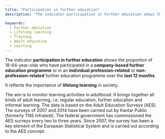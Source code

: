```yaml
---
title: "Participation in further education"
description: "The indicator participation in further education shows the proportion of 18-64-year-olds who have participated in a company-based further education programme or in an individual profession-related or non-profession-related further education programme over the last 12 months."

keywords:
  - Further education
  - Lifelong learning
  - Training
  - Adult education
  - Learning
---
```


<!-- Prologue start -->

The indicator **participation in further education** shows the proportion of 18-64-year-olds who have participated in a **company-based further education programme** or in an **individual profession-related** or **non-profession-related** further education programme over the **last 12 months**.

It reflects the importance of **lifelong learning** in society.

The aim is to monitor learning activities in adulthood. It brings together all kinds of adult learning, i.e. regular education, further education and informal learning. The data is based on the Adult Education Surveys (AES). The surveys of 2007 and 2014 have been carried out by Kantar Public (formerly TNS Infratest). The federal government has commissioned the AES surveys every two to three years. Since 2007, the survey has been a key element of the European Statistical System and is carried out according to the AES concept. 


<!-- Prologue end -->

<!--ChartList-->
